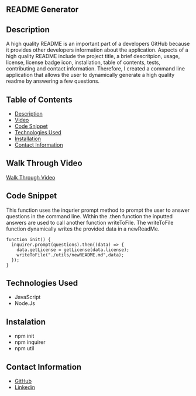 ## README Generator

## Description 
  A high quality README is an important part of a developers GitHub because it provides other developers information about the application. Aspects of a high quality README include the project title, a brief descritpion, usage, license, license badge icon, installation, table of contents, tests, contributing and contact information. Therefore, I created a command line application that allows the user to dynamically generate a high quality readme by answering a few questions. 

## Table of Contents
- [Description](#description)
- [Video](#walk-through-video)
- [Code Snippet](#code-snippet)
- [Technologies Used](#technologies-used)
- [Installation](#instalation)
- [Contact Information](#contact-information)


## Walk Through Video 
[Walk Through Video](https://drive.google.com/file/d/1D2ZTElEXfod2lWHqoyS_T5UpQBUxTkdo/view)

## Code Snippet
This function uses the inqurier prompt method to prompt the user to answer questions in the command line. Within the .then function the inputted answers are used to call another function writeToFile. The writeToFile function dynamically writes the provided data in a newReadMe. 

```
function init() {
  inquirer.prompt(questions).then((data) => {
    data.getLicense = getLicense(data.license);
    writeToFile("./utils/newREADME.md",data);
  });
}

```



## Technologies Used
- JavaScript
- Node.Js

## Instalation
- npm init
- npm inquirer
- npm util

## Contact Information 
- [GitHub](https://github.com/mkelly3/)
- [Linkedin](https://www.linkedin.com/in/morgan-kelly15/)


  